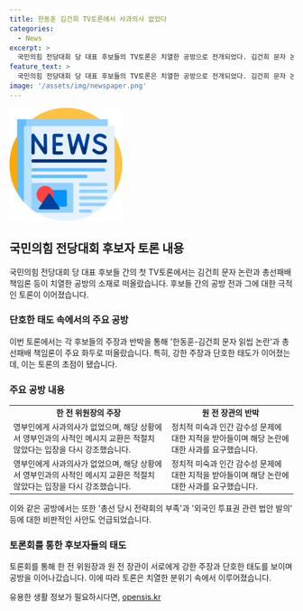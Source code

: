 ```yaml
---
title: 한동훈 김건희 TV토론에서 사과의사 없었다
categories:
  - News
excerpt: >
  국민의힘 전당대회 당 대표 후보들의 TV토론은 치열한 공방으로 전개되었다. 김건희 문자 논란과 총선패배 책임론을 놓고 후보들 간에 공세가 벌어졌고, 한전 위원장과 원전 장관은 사천의혹을 둘러싼 강한 대립을 보였다. 문자 논란과 관련해서는 영부인의 사과불발이 총선 패배로 이어졌다는 주장이 나왔고, 후보들은 서로의 책임을 놓고 공방을 벌였다. 앞으로의 전당대회에서의 대결이 예상된다.
feature_text: >
  국민의힘 전당대회 당 대표 후보들의 TV토론은 치열한 공방으로 전개되었다. 김건희 문자 논란과 총선패배 책임론을 놓고 후보들 간에 공세가 벌어졌고, 한전 위원장과 원전 장관은 사천의혹을 둘러싼 강한 대립을 보였다. 문자 논란과 관련해서는 영부인의 사과불발이 총선 패배로 이어졌다는 주장이 나왔고, 후보들은 서로의 책임을 놓고 공방을 벌였다. 앞으로의 전당대회에서의 대결이 예상된다.
image: '/assets/img/newspaper.png'
---
```


<p><img src="/assets/img/newspaper.png" alt="kimp 속보" /></p>

<h2 data-ke-size="size26">국민의힘 전당대회 후보자 토론 내용</h2>

<p data-ke-size="size16">국민의힘 전당대회 당 대표 후보들 간의 첫 TV토론에서는 김건희 문자 논란과 총선패배 책임론 등이 치열한 공방의 소재로 떠올랐습니다. 후보들 간의 공방 전과 그에 대한 극적인 토론이 이어졌습니다.</p>

<h3>단호한 태도 속에서의 주요 공방</h3>

<p data-ke-size="size16">이번 토론에서는 각 후보들의 주장과 반박을 통해 '한동훈-김건희 문자 읽씹 논란'과 총선패배 책임론이 주요 화두로 떠올랐습니다. 특히, 강한 주장과 단호한 태도가 이어졌는데, 이는 토론의 초점이 됐습니다.</p>

<h3>주요 공방 내용</h3>

<table>
    <tr>
        <td style="text-align: center; height: 17px;"><b>한 전 위원장의 주장</b></td>
        <td style="text-align: center; height: 17px;"><b>원 전 장관의 반박</b></td>
    </tr>
    <tr>
        <td>영부인에게 사과의사가 없었으며, 해당 상황에서 영부인과의 사적인 메시지 교환은 적절치 않았다는 입장을 다시 강조했습니다.</td>
        <td>정치적 미숙과 인간 감수성 문제에 대한 지적을 받아들이며 해당 논란에 대한 사과를 요구했습니다.</td>
    </tr>
    <tr>
        <td>영부인에게 사과의사가 없었으며, 해당 상황에서 영부인과의 사적인 메시지 교환은 적절치 않았다는 입장을 다시 강조했습니다.</td>
        <td>정치적 미숙과 인간 감수성 문제에 대한 지적을 받아들이며 해당 논란에 대한 사과를 요구했습니다.</td>
    </tr>
</table>

<p data-ke-size="size16">이와 같은 공방에서는 또한 '총선 당시 전략회의 부족'과 '외국인 투표권 관련 법안 발의' 등에 대한 비판적인 사안도 언급되었습니다.</p>

<h3>토론회를 통한 후보자들의 태도</h3>

<p data-ke-size="size16">토론회를 통해 한 전 위원장과 원 전 장관이 서로에게 강한 주장과 단호한 태도를 보이며 공방을 이어나갔습니다. 이에 따라 토론은 치열한 분위기 속에서 이루어졌습니다.</p>
유용한 생활 정보가 필요하시다면, <a href="https://opensis.kr" rel="dofollow">opensis.kr</a>


